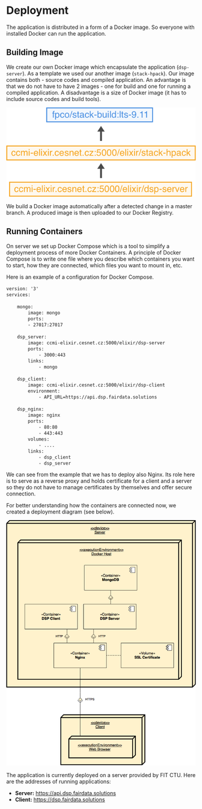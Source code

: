 # Deployment

The application is distributed in a form of a Docker image. So everyone with installed Docker can run the application.

## Building Image

We create our own Docker image which encapsulate the application (`dsp-server`). As a template we used our another image (`stack-hpack`). Our image contains both - source codes and compiled application. An advantage is that we do not have to have 2 images - one for build and one for running a compiled application. A disadvantage is a size of Docker image (it has to include source codes and build tools).

![Docker images](/docs/images/docker-images.png)

We build a Docker image automatically after a detected change in a master branch. A produced image is then uploaded to our Docker Registry. 

## Running Containers

On server we set up Docker Compose which is a tool to simplify a deployment process of more Docker Containers. A principle of Docker Compose is to write one file where you describe which containers you want to start, how they are connected, which files you want to mount in, etc.

Here is an example of a configuration for Docker Compose.

```
version: '3'
services:

	mongo:
		image: mongo
		ports:
		- 27017:27017
	
	dsp_server:
		image: ccmi-elixir.cesnet.cz:5000/elixir/dsp-server
		ports:
			- 3000:443
		links:
			- mongo
	
	dsp_client:
		image: ccmi-elixir.cesnet.cz:5000/elixir/dsp-client
		environment:
			- API_URL=https://api.dsp.fairdata.solutions
		
	dsp_nginx:
		image: nginx
		ports:
			- 80:80
			- 443:443
		volumes:
			- ....
		links:
			- dsp_client
			- dsp_server
```

We can see from the example that we has to deploy also Nginx. Its role here is to serve as a reverse proxy and holds certificate for a client and a server so they do not have to manage certificates by themselves and offer secure connection.

For better understanding how the containers are connected now, we created a deployment diagram (see below). 

![Deplyment Diagram (Production Server)](/docs/images/deployment-diagram.png)

The application is currently deployed on a server provided by FIT CTU. Here are the addresses of running applications:

- **Server:** https://api.dsp.fairdata.solutions
- **Client:** https://dsp.fairdata.solutions

